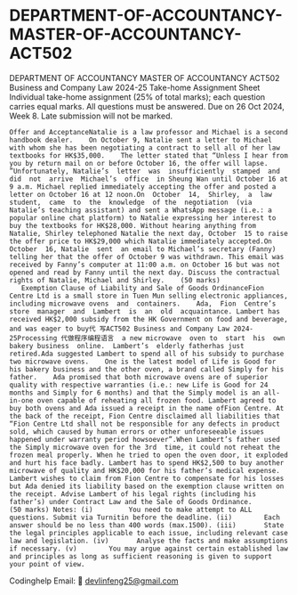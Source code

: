# DEPARTMENT-OF-ACCOUNTANCY-MASTER-OF-ACCOUNTANCY-ACT502
DEPARTMENT OF ACCOUNTANCY MASTER OF ACCOUNTANCY ACT502
Business and Company Law 2024-25 Take-home Assignment Sheet Individual take-home assignment (25% of total marks); each question carries equal  marks. All questions must be answered. Due on 26 Oct 2024, Week 8.    Late submission  will not be marked.

    Offer and AcceptanceNatalie is a law professor and Michael is a second handbook dealer.    On October 9, Natalie sent a letter to Michael with whom she has been negotiating a contract to sell all of her law textbooks for HK$35,000.    The letter stated that “Unless I hear from you by return mail on or before October 16, the offer will lapse. ”Unfortunately, Natalie’s  letter  was  insufficiently  stamped  and  did  not  arrive  Michael’s  office  in Sheung Wan until October 16 at 9 a.m. Michael replied immediately accepting the offer and posted a letter on October 16 at 12 noon.On  October  14,  Shirley,  a  law  student,  came  to  the  knowledge  of the  negotiation  (via  Natalie’s teaching assistant) and sent a WhatsApp message (i.e.: a popular online chat platform) to Natalie expressing her interest to buy the textbooks for HK$28,000. Without hearing anything from Natalie, Shirley telephoned Natalie the next day, October  15 to raise the offer price to HK$29,000 which Natalie immediately accepted.On October  16, Natalie  sent  an email to Michael’s secretary (Fanny) telling her that the offer of October 9 was withdrawn. This email was received by Fanny’s computer at 11:00 a.m. on October 16 but was not opened and read by Fanny until the next day. Discuss the contractual rights of Natalie, Michael and Shirley.    (50 marks)
       Exemption Clause of Liability and Sale of Goods OrdinanceFion Centre Ltd is a small store in Tuen Mun selling electronic appliances, including microwave ovens  and  containers.    Ada,  Fion  Centre’s  store  manager  and  Lambert  is  an  old  acquaintance. Lambert has received HK$2,000 subsidy from the HK Government on food and beverage, and was eager to buy代 写ACT502 Business and Company Law 2024-25Processing 代做程序编程语言  a new microwave  oven to  start  his  own  bakery business  online.  Lambert’s  elderly fatherhas just retired.Ada suggested Lambert to spend all of his subsidy to purchase two microwave ovens.    One is the latest model of Life is Good for his bakery business and the other oven, a brand called Simply for his father.    Ada promised that both microwave ovens are of superior quality with respective warranties (i.e.: new Life is Good for 24 months and Simply for 6 months) and that the Simply model is an all-in-one oven capable of reheating all frozen food. Lambert agreed to buy both ovens and Ada issued a receipt in the name ofFion Centre. At the back of the receipt, Fion Centre disclaimed all liabilities that “Fion Centre Ltd shall not be responsible for any defects in product sold, which caused by human errors or other unforeseeable issues happened under warranty period howsoever”.When Lambert’s father used the Simply microwave oven for the 3rd  time, it could not reheat the frozen meal properly. When he tried to open the oven door, it exploded and hurt his face badly. Lambert has to spend HK$2,500 to buy another microwave of quality and HK$20,000 for his father’s medical expense.    Lambert wishes to claim from Fion Centre to compensate for his losses but Ada denied its liability based on the exemption clause written on the receipt. Advise Lambert of his legal rights (including his father’s) under Contract Law and the Sale of Goods Ordinance.         (50 marks) Notes: (i)         You need to make attempt to ALL questions. Submit via Turnitin before the deadline. (ii)        Each answer should be no less than 400 words (max.1500). (iii)       State the legal principles applicable to each issue, including relevant case law and legislation. (iv)       Analyse the facts and make assumptions if necessary. (v)        You may argue against certain established law and principles as long as sufficient reasoning is given to support your point of view.

Codinghelp Email:  📧 devlinfeng25@gmail.com
